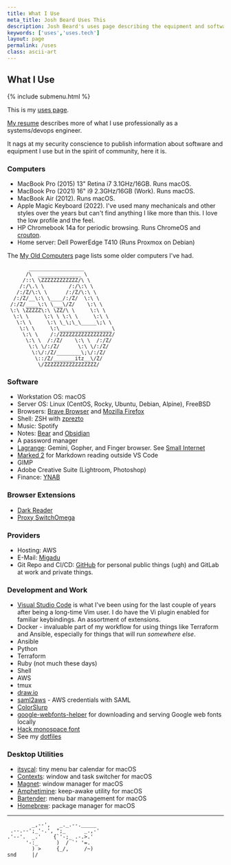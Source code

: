 ```yaml
---
title: What I Use
meta_title: Josh Beard Uses This
description: Josh Beard's uses page describing the equipment and software used
keywords: ['uses','uses.tech']
layout: page
permalink: /uses
class: ascii-art
---
```

## What I Use

{% include submenu.html %}

This is my [uses page](https://uses.tech/).

[My resume](/resume) describes more of what I use professionally as a systems/devops engineer.

It nags at my security conscience to publish information about software and
equipment I use but in the spirit of community, here it is.

### Computers

* MacBook Pro (2015) 13" Retina i7 3.1GHz/16GB. Runs macOS.
* MacBook Pro (2021) 16" i9 2.3GHz/16GB (Work). Runs macOS.
* MacBook Air (2012). Runs macOS.
* Apple Magic Keyboard (2022). I've used many mechanicals and other styles over
  the years but can't find anything I like more than this. I love the low
  profile and the feel.
* HP Chromebook 14a for periodic browsing. Runs ChromeOS and [crouton](https://github.com/dnschneid/crouton).
* Home server: Dell PowerEdge T410 (Runs Proxmox on Debian)

The [My Old Computers](/old-computers.html) page lists some older computers I've had.

```ascii-art-right
       __________________
      /\  ______________ \
     /::\ \ZZZZZZZZZZZZ/\ \
    /:/\.\ \        /:/\:\ \
   /:/Z/\:\ \      /:/Z/\:\ \
  /:/Z/__\:\ \____/:/Z/  \:\ \
 /:/Z/____\:\ \___\/Z/    \:\ \
 \:\ \ZZZZZ\:\ \ZZ/\ \     \:\ \
  \:\ \     \:\ \ \:\ \     \:\ \
   \:\ \     \:\ \_\;\_\_____\;\ \
    \:\ \     \:\_________________\
     \:\ \    /:/ZZZZZZZZZZZZZZZZZ/
      \:\ \  /:/Z/    \:\ \  /:/Z/
       \:\ \/:/Z/      \:\ \/:/Z/
        \:\/:/Z/________\;\/:/Z/
         \::/Z/_______itz__\/Z/
          \/ZZZZZZZZZZZZZZZZZ/
```

### Software

* Workstation OS: macOS
* Server OS: Linux (CentOS, Rocky, Ubuntu, Debian, Alpine), FreeBSD
* Browsers: [Brave Browser](https://brave.com/) and [Mozilla Firefox](https://www.mozilla.org/en-US/firefox/new/)
* Shell: ZSH with [zprezto](https://github.com/sorin-ionescu/prezto)
* Music: Spotify
* Notes: [Bear](https://bear.app/) and [Obsidian](https://obsidian.md/)
* A password manager
* [Lagrange](https://gmi.skyjake.fi/lagrange/): Gemini, Gopher, and Finger browser. See [Small Internet](/site/small.html)
* [Marked 2](https://marked2app.com/) for Markdown reading outside VS Code
* GIMP
* Adobe Creative Suite (Lightroom, Photoshop)
* Finance: [YNAB](https://www.youneedabudget.com/)

### Browser Extensions

* [Dark Reader](https://darkreader.org/)
* [Proxy SwitchOmega](https://github.com/FelisCatus/SwitchyOmega)

### Providers

* Hosting: AWS
* E-Mail: [Migadu](https://www.migadu.com/)
* Git Repo and CI/CD: [GitHub](https://github.com/joshbeard/) for personal public things (ugh) and GitLab at work and private things.

### Development and Work

* [Visual Studio Code](https://code.visualstudio.com/) is what I've been using for the last couple of years after being a long-time Vim user. I do have the Vi plugin enabled for familiar keybindings. An assortment of extensions.
* Docker - invaluable part of my workflow for using things like Terraform and Ansible, especially for things that will run _somewhere else_.
* Ansible
* Python
* Terraform
* Ruby (not much these days)
* Shell
* AWS
* tmux
* [draw.io](https://draw.io/)
* [saml2aws](https://github.com/Versent/saml2aws) - AWS credentials with SAML
* [ColorSlurp](https://colorslurp.com/)
* [google-webfonts-helper](https://colorslurp.com/) for downloading and serving Google web fonts locally
* [Hack monospace font](https://sourcefoundry.org/hack/)
* See my [dotfiles](https://github.com/joshbeard/dotfiles)

### Desktop Utilities

* [itsycal](https://www.mowglii.com/itsycal/): tiny menu bar calendar for macOS
* [Contexts](https://contexts.co/): window and task switcher for macOS
* [Magnet](https://magnet.crowdcafe.com/): window manager for macOS
* [Amphetimine](https://apps.apple.com/us/app/amphetamine/id937984704?mt=12): keep-awake utility for macOS
* [Bartender](https://www.macbartender.com/): menu bar management for macOS
* [Homebrew](https://brew.sh/): package manager for macOS

---

```ascii-art
        _,--',   _._.--._____
 .--.--';_'-.', ";_      _.,-'
.'--'.  _.'    {`'-;_ .-.>.'
      '-:_      )  / `' '=.
        ) >     {_/,     /~)
snd     |/
```
